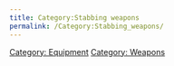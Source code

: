 ```yaml
---
title: Category:Stabbing weapons
permalink: /Category:Stabbing_weapons/
---
```


[Category: Equipment](Category:_Equipment "wikilink") [Category:
Weapons](Category:_Weapons "wikilink")